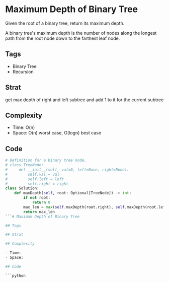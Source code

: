 # Maximum Depth of Binary Tree
Given the root of a binary tree, return its maximum depth.

A binary tree's maximum depth is the number of nodes along the longest path from the root node down to the farthest leaf node.

## Tags
- Binary Tree
- Recursion

## Strat
get max depth of right and left subtree and add 1 to it for the current subtree

## Complexity

- Time: O(n)
- Space: O(n) worst case, O(logn) best case

## Code

```python
# Definition for a binary tree node.
# class TreeNode:
#     def __init__(self, val=0, left=None, right=None):
#         self.val = val
#         self.left = left
#         self.right = right
class Solution:
    def maxDepth(self, root: Optional[TreeNode]) -> int:
        if not root:
            return 0
        max_len = max(self.maxDepth(root.right), self.maxDepth(root.left)) + 1
        return max_len
```# Maximum Depth of Binary Tree

## Tags

## Strat

## Complexity

- Time: 
- Space: 

## Code

```python

```